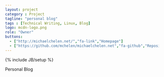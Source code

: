 ```yaml
---
layout: project
category : Project
tagline: "personal blog"
tags : [Technical Writing, Linux, Blog]
logo: mcdn-logo.png
role: "Owner"
buttons:
  - ["http://michaelchelen.net/","fa-link","Homepage"]
  - ["https://github.com/mchelen/michaelchelen.net","fa-github","Repository"]
---
```

{% include JB/setup %}

Personal Blog
